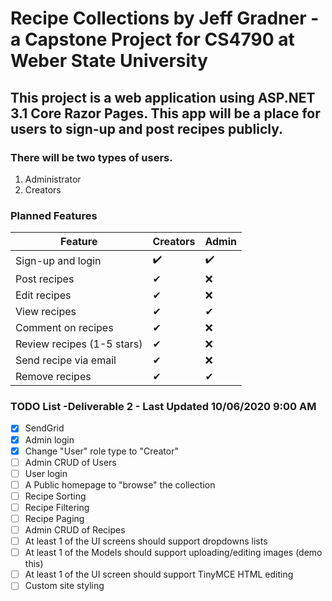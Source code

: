 # Recipe Collections by Jeff Gradner - a Capstone Project for CS4790 at Weber State University

## This project is a web application using ASP.NET 3.1 Core Razor Pages. This app will be a place for users to sign-up and post recipes publicly. 

### There will be two types of users. 
1. Administrator 
2. Creators

### Planned Features

|   Feature  | Creators | Admin |
| ---- | ---- | ---- |
| Sign-up and login |  :heavy_check_mark:   |  :heavy_check_mark:  |
| Post recipes  | ✔ | ❌ |
| Edit recipes | ✔ | ❌ |
| View recipes | ✔ | ✔ |
| Comment on recipes | ✔ | ❌ |
| Review recipes (1-5 stars) | ✔ | ❌ |
| Send recipe via email | ✔ | ❌ |
| Remove recipes | ✔ | ✔ |


### TODO List -Deliverable 2 - Last Updated 10/06/2020 9:00 AM
- [x] SendGrid
- [x] Admin login
- [x] Change "User" role type to "Creator"
- [ ] Admin CRUD of Users
- [ ] User login
- [ ] A Public homepage to "browse" the collection
- [ ] Recipe Sorting
- [ ] Recipe Filtering
- [ ] Recipe Paging
- [ ] Admin CRUD of Recipes
- [ ] At least 1 of the UI screens should support dropdowns lists 
- [ ] At least 1 of the Models should support uploading/editing images (demo this)
- [ ] At least 1 of the UI screen should support TinyMCE HTML editing
- [ ] Custom site styling

